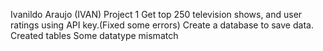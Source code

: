 Ivanildo Araujo (IVAN)
Project 1
Get top 250 television shows, and user ratings using API key.(Fixed some errors)
Create a database to save data.
Created tables
Some datatype mismatch


